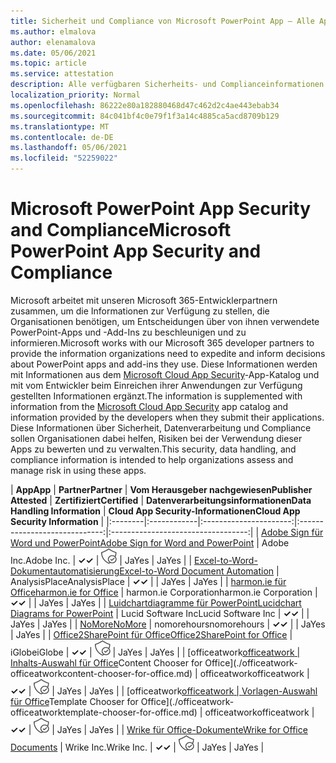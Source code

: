 ```yaml
---
title: Sicherheit und Compliance von Microsoft PowerPoint App – Alle Apps
ms.author: elmalova
author: elenamalova
ms.date: 05/06/2021
ms.topic: article
ms.service: attestation
description: Alle verfügbaren Sicherheits- und Complianceinformationen für alle Microsoft PowerPoint-Apps.
localization_priority: Normal
ms.openlocfilehash: 86222e80a182880468d47c462d2c4ae443ebab34
ms.sourcegitcommit: 84c041bf4c0e79f1f3a14c4885ca5acd8709b129
ms.translationtype: MT
ms.contentlocale: de-DE
ms.lasthandoff: 05/06/2021
ms.locfileid: "52259022"
---
```

# <a name="microsoft-powerpoint-app-security-and-compliance"></a><span data-ttu-id="31ba0-103">Microsoft PowerPoint App Security and Compliance</span><span class="sxs-lookup"><span data-stu-id="31ba0-103">Microsoft PowerPoint App Security and Compliance</span></span>

<span data-ttu-id="31ba0-104">Microsoft arbeitet mit unseren Microsoft 365-Entwicklerpartnern zusammen, um die Informationen zur Verfügung zu stellen, die Organisationen benötigen, um Entscheidungen über von ihnen verwendete PowerPoint-Apps und -Add-Ins zu beschleunigen und zu informieren.</span><span class="sxs-lookup"><span data-stu-id="31ba0-104">Microsoft works with our Microsoft 365 developer partners to provide the information organizations need to expedite and inform decisions about PowerPoint apps and add-ins they use.</span></span> <span data-ttu-id="31ba0-105">Diese Informationen werden mit Informationen aus dem [Microsoft Cloud App Security](https://www.microsoft.com/en-us/enterprise-mobility-security/cloud-app-security)-App-Katalog und mit vom Entwickler beim Einreichen ihrer Anwendungen zur Verfügung gestellten Informationen ergänzt.</span><span class="sxs-lookup"><span data-stu-id="31ba0-105">The information is supplemented with information from the [Microsoft Cloud App Security](https://www.microsoft.com/en-us/enterprise-mobility-security/cloud-app-security) app catalog and information provided by the developers when they submit their applications.</span></span> <span data-ttu-id="31ba0-106">Diese Informationen über Sicherheit, Datenverarbeitung und Compliance sollen Organisationen dabei helfen, Risiken bei der Verwendung dieser Apps zu bewerten und zu verwalten.</span><span class="sxs-lookup"><span data-stu-id="31ba0-106">This security, data handling, and compliance information is intended to help organizations assess and manage risk in using these apps.</span></span>

| <span data-ttu-id="31ba0-107">**App**</span><span class="sxs-lookup"><span data-stu-id="31ba0-107">**App**</span></span> | <span data-ttu-id="31ba0-108">**Partner**</span><span class="sxs-lookup"><span data-stu-id="31ba0-108">**Partner**</span></span> | <span data-ttu-id="31ba0-109">**Vom Herausgeber nachgewiesen**</span><span class="sxs-lookup"><span data-stu-id="31ba0-109">**Publisher Attested**</span></span> | <span data-ttu-id="31ba0-110">**Zertifiziert**</span><span class="sxs-lookup"><span data-stu-id="31ba0-110">**Certified**</span></span> | <span data-ttu-id="31ba0-111">**Datenverarbeitungsinformationen**</span><span class="sxs-lookup"><span data-stu-id="31ba0-111">**Data Handling Information**</span></span> | <span data-ttu-id="31ba0-112">**Cloud App Security-Informationen**</span><span class="sxs-lookup"><span data-stu-id="31ba0-112">**Cloud App Security Information**</span></span> |
|:--------|:------------|:----------------------:|:-----------------------------:|:----------------------------------:|
| [<span data-ttu-id="31ba0-113">Adobe Sign für Word und PowerPoint</span><span class="sxs-lookup"><span data-stu-id="31ba0-113">Adobe Sign for Word and PowerPoint</span></span>](./adobe-inc-sign-for-word-and-powerpoint.md) | <span data-ttu-id="31ba0-114">Adobe Inc.</span><span class="sxs-lookup"><span data-stu-id="31ba0-114">Adobe Inc.</span></span> | <span data-ttu-id="31ba0-115">**✓**</span><span class="sxs-lookup"><span data-stu-id="31ba0-115">**✓**</span></span> | <img alt="Certified application badge" src="../media/certified-badge.png" height="25" width="25" /> | <span data-ttu-id="31ba0-116">Ja</span><span class="sxs-lookup"><span data-stu-id="31ba0-116">Yes</span></span> | <span data-ttu-id="31ba0-117">Ja</span><span class="sxs-lookup"><span data-stu-id="31ba0-117">Yes</span></span> |
| [<span data-ttu-id="31ba0-118">Excel-to-Word-Dokumentautomatisierung</span><span class="sxs-lookup"><span data-stu-id="31ba0-118">Excel-to-Word Document Automation</span></span>](./analysisplace-excel-to-word-document-automation.md) | <span data-ttu-id="31ba0-119">AnalysisPlace</span><span class="sxs-lookup"><span data-stu-id="31ba0-119">AnalysisPlace</span></span> | <span data-ttu-id="31ba0-120">**✓**</span><span class="sxs-lookup"><span data-stu-id="31ba0-120">**✓**</span></span> |  | <span data-ttu-id="31ba0-121">Ja</span><span class="sxs-lookup"><span data-stu-id="31ba0-121">Yes</span></span> | <span data-ttu-id="31ba0-122">Ja</span><span class="sxs-lookup"><span data-stu-id="31ba0-122">Yes</span></span> |
| [<span data-ttu-id="31ba0-123">harmon.ie für Office</span><span class="sxs-lookup"><span data-stu-id="31ba0-123">harmon.ie for Office</span></span>](./harmonie-corporation-for-office.md) | <span data-ttu-id="31ba0-124">harmon.ie Corporation</span><span class="sxs-lookup"><span data-stu-id="31ba0-124">harmon.ie Corporation</span></span> | <span data-ttu-id="31ba0-125">**✓**</span><span class="sxs-lookup"><span data-stu-id="31ba0-125">**✓**</span></span> |  | <span data-ttu-id="31ba0-126">Ja</span><span class="sxs-lookup"><span data-stu-id="31ba0-126">Yes</span></span> | <span data-ttu-id="31ba0-127">Ja</span><span class="sxs-lookup"><span data-stu-id="31ba0-127">Yes</span></span> |
| [<span data-ttu-id="31ba0-128">Luidchartdiagramme für PowerPoint</span><span class="sxs-lookup"><span data-stu-id="31ba0-128">Lucidchart Diagrams for PowerPoint</span></span>](./lucid-software-inc-lucidchart-diagrams-for-powerpoint.md) | <span data-ttu-id="31ba0-129">Lucid Software Inc</span><span class="sxs-lookup"><span data-stu-id="31ba0-129">Lucid Software Inc</span></span> | <span data-ttu-id="31ba0-130">**✓**</span><span class="sxs-lookup"><span data-stu-id="31ba0-130">**✓**</span></span> |  | <span data-ttu-id="31ba0-131">Ja</span><span class="sxs-lookup"><span data-stu-id="31ba0-131">Yes</span></span> | <span data-ttu-id="31ba0-132">Ja</span><span class="sxs-lookup"><span data-stu-id="31ba0-132">Yes</span></span> |
| [<span data-ttu-id="31ba0-133">NoMore</span><span class="sxs-lookup"><span data-stu-id="31ba0-133">NoMore</span></span>](./nomorehours-nomore.md) | <span data-ttu-id="31ba0-134">nomorehours</span><span class="sxs-lookup"><span data-stu-id="31ba0-134">nomorehours</span></span> | <span data-ttu-id="31ba0-135">**✓**</span><span class="sxs-lookup"><span data-stu-id="31ba0-135">**✓**</span></span> |  | <span data-ttu-id="31ba0-136">Ja</span><span class="sxs-lookup"><span data-stu-id="31ba0-136">Yes</span></span> | <span data-ttu-id="31ba0-137">Ja</span><span class="sxs-lookup"><span data-stu-id="31ba0-137">Yes</span></span> |
| [<span data-ttu-id="31ba0-138">Office2SharePoint für Office</span><span class="sxs-lookup"><span data-stu-id="31ba0-138">Office2SharePoint for Office</span></span>](./iglobe-office2sharepoint-for-office.md) | <span data-ttu-id="31ba0-139">iGlobe</span><span class="sxs-lookup"><span data-stu-id="31ba0-139">iGlobe</span></span> | <span data-ttu-id="31ba0-140">**✓**</span><span class="sxs-lookup"><span data-stu-id="31ba0-140">**✓**</span></span> | <img alt="Certified application badge" src="../media/certified-badge.png" height="25" width="25" /> | <span data-ttu-id="31ba0-141">Ja</span><span class="sxs-lookup"><span data-stu-id="31ba0-141">Yes</span></span> | <span data-ttu-id="31ba0-142">Ja</span><span class="sxs-lookup"><span data-stu-id="31ba0-142">Yes</span></span> |
| <span data-ttu-id="31ba0-143">[officeatwork</span><span class="sxs-lookup"><span data-stu-id="31ba0-143">[officeatwork</span></span> | <span data-ttu-id="31ba0-144">Inhalts-Auswahl für Office](./officeatwork-officeatworkcontent-chooser-for-office.md)</span><span class="sxs-lookup"><span data-stu-id="31ba0-144">Content Chooser for Office](./officeatwork-officeatworkcontent-chooser-for-office.md)</span></span> | <span data-ttu-id="31ba0-145">officeatwork</span><span class="sxs-lookup"><span data-stu-id="31ba0-145">officeatwork</span></span> | <span data-ttu-id="31ba0-146">**✓**</span><span class="sxs-lookup"><span data-stu-id="31ba0-146">**✓**</span></span> | <img alt="Certified application badge" src="../media/certified-badge.png" height="25" width="25" /> | <span data-ttu-id="31ba0-147">Ja</span><span class="sxs-lookup"><span data-stu-id="31ba0-147">Yes</span></span> | <span data-ttu-id="31ba0-148">Ja</span><span class="sxs-lookup"><span data-stu-id="31ba0-148">Yes</span></span> |
| <span data-ttu-id="31ba0-149">[officeatwork</span><span class="sxs-lookup"><span data-stu-id="31ba0-149">[officeatwork</span></span> | <span data-ttu-id="31ba0-150">Vorlagen-Auswahl für Office](./officeatwork-officeatworktemplate-chooser-for-office.md)</span><span class="sxs-lookup"><span data-stu-id="31ba0-150">Template Chooser for Office](./officeatwork-officeatworktemplate-chooser-for-office.md)</span></span> | <span data-ttu-id="31ba0-151">officeatwork</span><span class="sxs-lookup"><span data-stu-id="31ba0-151">officeatwork</span></span> | <span data-ttu-id="31ba0-152">**✓**</span><span class="sxs-lookup"><span data-stu-id="31ba0-152">**✓**</span></span> | <img alt="Certified application badge" src="../media/certified-badge.png" height="25" width="25" /> | <span data-ttu-id="31ba0-153">Ja</span><span class="sxs-lookup"><span data-stu-id="31ba0-153">Yes</span></span> | <span data-ttu-id="31ba0-154">Ja</span><span class="sxs-lookup"><span data-stu-id="31ba0-154">Yes</span></span> |
| [<span data-ttu-id="31ba0-155">Wrike für Office-Dokumente</span><span class="sxs-lookup"><span data-stu-id="31ba0-155">Wrike for Office Documents</span></span>](./wrike-inc-for-office-documents.md) | <span data-ttu-id="31ba0-156">Wrike Inc.</span><span class="sxs-lookup"><span data-stu-id="31ba0-156">Wrike Inc.</span></span> | <span data-ttu-id="31ba0-157">**✓**</span><span class="sxs-lookup"><span data-stu-id="31ba0-157">**✓**</span></span> | <img alt="Certified application badge" src="../media/certified-badge.png" height="25" width="25" /> | <span data-ttu-id="31ba0-158">Ja</span><span class="sxs-lookup"><span data-stu-id="31ba0-158">Yes</span></span> | <span data-ttu-id="31ba0-159">Ja</span><span class="sxs-lookup"><span data-stu-id="31ba0-159">Yes</span></span> |
